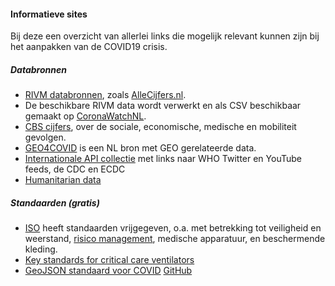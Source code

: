 #### Informatieve sites

Bij deze een overzicht van allerlei links die mogelijk relevant kunnen zijn bij het aanpakken van de COVID19 crisis.

##### Databronnen

- [RIVM databronnen](https://www.databronnencovid19.nl), zoals [AlleCijfers.nl](https://allecijfers.nl/nieuws/statistieken-over-het-corona-virus-en-covid19/).
- De beschikbare RIVM data wordt verwerkt en als CSV beschikbaar gemaakt op [CoronaWatchNL](https://github.com/J535D165/CoronaWatchNL).
- [CBS cijfers](https://www.cbs.nl/nl-nl/dossier/cbs-cijfers-coronacrisis), over de sociale, economische, medische en mobiliteit gevolgen.
- [GEO4COVID](https://geoforum.nl/c/geo4covid) is een NL bron met GEO gerelateerde data.
- [Internationale API collectie](https://covid-19-apis.postman.com) met links naar WHO Twitter en YouTube feeds, de CDC en ECDC
- [Humanitarian data](https://data.humdata.org/organization/facebook)

##### Standaarden (gratis)

- [ISO](https://www.iso.org/covid19) heeft standaarden vrijgegeven, o.a. met betrekking tot veiligheid en weerstand, [risico management](https://www.iso.org/obp/ui#iso:std:iso:31000:ed-2:v1:en), medische apparatuur, en beschermende kleding.
- [Key standards for critical care ventilators](https://webstore.iec.ch/webstore/webstore.nsf/xpFAQ.xsp?OpenXPage&id=GFOT-BNAEXA)
- [GeoJSON standaard voor COVID](https://covidjson.org/) [GitHub](https://github.com/ilkkarinne/covidjson)
